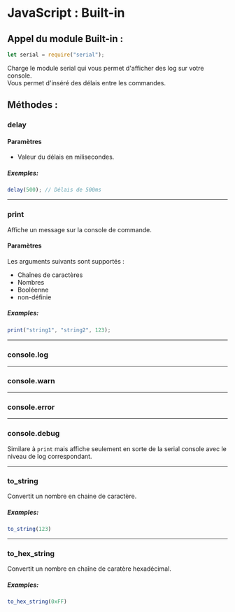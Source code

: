 # JavaScript : Built-in
## Appel du module Built-in :
```js
let serial = require("serial");
```

Charge le module serial qui vous permet d'afficher des log sur votre console.<br>
Vous permet d'inséré des délais entre les commandes.

## Méthodes :
### delay
#### Paramètres
- Valeur du délais en milisecondes.

##### Exemples:
```js
delay(500); // Délais de 500ms
```

---
### print
Affiche un message sur la console de commande.

#### Paramètres
Les arguments suivants sont supportés :
- Chaînes de caractères
- Nombres
- Booléenne
- non-définie

##### Examples:
```js
print("string1", "string2", 123);
```

---
### console.log

---
### console.warn

---
### console.error

---
### console.debug
Similare à `print` mais affiche seulement en sorte de la serial console avec le niveau de log correspondant. 

---
### to_string
Convertit un nombre en chaine de caractère.

##### Examples:
```js
to_string(123)
```

---
### to_hex_string
Convertit un nombre en chaîne de caratère hexadécimal.

##### Examples:
```js
to_hex_string(0xFF)
```
